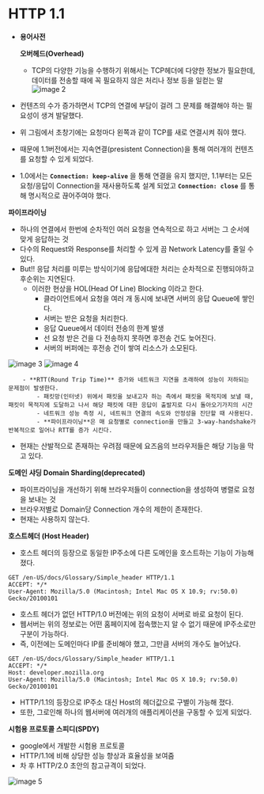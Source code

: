 # HTTP 1.1

- **용어사전**
    
    **오버헤드(Overhead)**
    
    - TCP의 다양한 기능을 수행하기 위해서는 TCP헤더에 다양한 정보가 필요한데, 데이터를 전송할 때에 꼭 필요하지 않은 처리나 정보 등을 일컫는 말
![image 2](https://github.com/SubiYoon/SubiYoon.github.io/assets/117332903/66ceac65-b99f-4a53-84a1-f0a6dafdddb2)

- 컨텐츠의 수가 증가하면서 TCP의 연결에 부담이 걸려 그 문제를 해결해야 하는 필요성이 생겨 발달했다.
- 위 그림에서 초창기에는 요청마다 왼쪽과 같이 TCP를 새로 연결시켜 줘야 했다.
- 때문에 1.1버전에서는 지속연결(presistent Connection)을 통해 여러개의 컨텐츠를 요청할 수 있게 되었다.
- 1.0에서는 **`Connection: keep-alive`** 을 통해 연결을 유지 했지만, 1.1부터는 모든 요청/응답이 Connection을 재사용하도록 설계 되었고 **`Connection: close`** 를 통해 명시적으로 끊어주여야 했다.

**파이프라이닝**

- 하나의 연결에서 한번에 순차적인 여러 요청을 연속적으로 하고 서버는 그 순서에 맞게 응답하는 것
- 다수의 Request와 Response를 처리할 수 있게 끔 Network Latency를 줄일 수 있다.
- But!! 응답 처리를 미루는 방식이기에 응답에대한 처리는 순차적으로 진행되야하고 후순위는 지연된다.
    - 이러한 현상을 HOL(Head Of Line) Blocking 이라고 한다.
        - 클라이언트에서 요청을 여러 개 동시에 보내면 서버의 응답 Queue에 쌓인다.
        - 서버는 받은 요청을 처리한다.
        - 응답 Queue에서 데이터 전송의 한계 발생
        - 선 요청 받은 건을 다 전송하지 못하면 후전송 건도 늦어진다.
        - 서버의 버퍼에는 후전송 건이 쌓여 리소스가 소모된다.

![image 3](https://github.com/SubiYoon/SubiYoon.github.io/assets/117332903/fc833600-fdd1-4a56-8ae2-052c8df2d535)
![image 4](https://github.com/SubiYoon/SubiYoon.github.io/assets/117332903/47b5868f-b55e-4964-ba0b-351ba1405654)
        
        - **RTT(Round Trip Time)** 증가와 네트워크 지연을 초래하여 성능이 저하되는 문제점이 발생한다.
            - 패킷망(인터넷) 위에서 패킷을 보내고자 하는 측에서 패킷을 목적지에 보낼 때, 패킷이 목적지에 도달하고 나서 해당 패킷에 대한 응답이 출발지로 다시 돌아오기가지의 시간
            - 네트워크 성능 측정 시, 네트워크 연결의 속도와 안정성을 진단할 때 사용된다.
            - **파이프라이닝**은 매 요청별로 connection을 만들고 3-way-handshake가 반복적으로 일어나 RTT를 증가 시킨다.
- 현재는 산발적으로 존재하는 우려점 때문에 요즈음의 브라우저들은 해당 기능을 막고 있다.

**도메인 샤딩 Domain Sharding(deprecated)**

- 파이프라이닝을 개선하기 위해 브라우저들이 connection을 생성하여 병렬로 요청을 보내는 것
- 브라우저별로 Domain당 Connection 개수의 제한이 존재한다.
- 현재는 사용하지 않는다.

**호스트헤더 (Host Header)**

- 호스트 헤더의 등장으로 동일한 IP주소에 다른 도메인을 호스트하는 기능이 가능해졌다.

```
GET /en-US/docs/Glossary/Simple_header HTTP/1.1
ACCEPT: */*
User-Agent: Mozilla/5.0 (Macintosh; Intel Mac OS X 10.9; rv:50.0) Gecko/20100101
```

- 호스트 헤더가 없던 HTTP/1.0 버전에는 위의 요청이 서버로 바로 요청이 된다.
- 웹서버는 위의 정보로는 어떤 홈페이지에 접속했는지 알 수 없기 때문에 IP주소로만 구분이 가능하다.
- 즉, 이전에는 도메인마다 IP를 준비해야 했고, 그만큼 서버의 개수도 늘어났다.

```
GET /en-US/docs/Glossary/Simple_header HTTP/1.1
ACCEPT: */*
Host: developer.mozilla.org
User-Agent: Mozilla/5.0 (Macintosh; Intel Mac OS X 10.9; rv:50.0) Gecko/20100101
```

- HTTP/1.1의 등장으로 IP주소 대신 Host의 헤더값으로 구별이 가능해 졌다.
- 또한, 그로인해 하나의 웹서버에 여러개의 애플리케이션을 구동할 수 있게 되었다.

**시험용 프로토콜 스피디(SPDY)**

- google에서 개발한 시험용 프로토콜
- HTTP/1.1에 비해 상당한 성능 향상과 효율성을 보여줌
- 차 후 HTTP/2.0 초안의 참고규격이 되었다.

![image 5](https://github.com/SubiYoon/SubiYoon.github.io/assets/117332903/5fcbb117-1f30-4666-8e65-aba8c9386934)